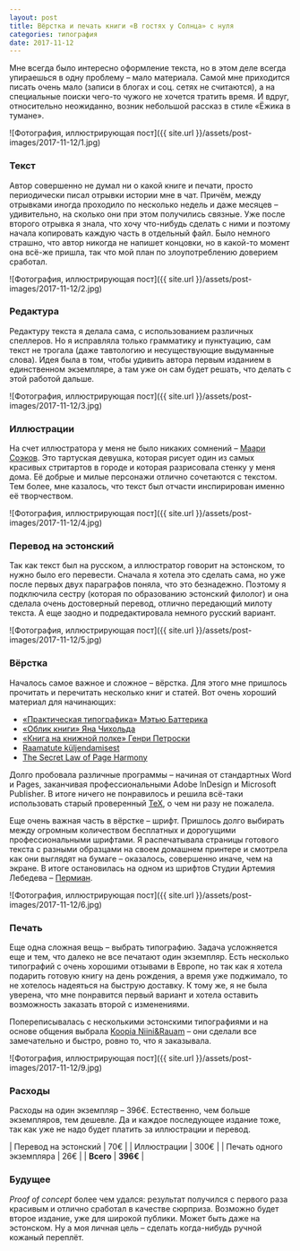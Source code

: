 ```yaml
---
layout: post
title: Вёрстка и печать книги «В гостях у Солнца» с нуля
categories: типография
date: 2017-11-12
---
```

Мне всегда было интересно оформление текста, но в этом деле всегда упираешься в одну проблему – мало материала. Самой мне приходится писать очень мало (записи в блогах и соц. сетях не считаются), а на специальные поиски чего-то чужого не хочется тратить время. И вдруг, относительно неожиданно, возник небольшой рассказ в стиле «Ёжика в тумане».

![Фотография, иллюстрирующая пост]({{ site.url }}/assets/post-images/2017-11-12/1.jpg)

### Текст

Автор совершенно не думал ни о какой книге и печати, просто периодически писал отрывки истории мне в чат. Причём, между отрывками иногда проходило по несколько недель и даже месяцев – удивительно, на сколько они при этом получились связные. Уже после второго отрывка я знала, что хочу что-нибудь сделать с ними и поэтому начала копировать каждую часть в отдельный файл. Было немного страшно, что автор никогда не напишет концовки, но в какой-то момент она всё-же пришла, так что мой план по злоупотреблению доверием сработал.

![Фотография, иллюстрирующая пост]({{ site.url }}/assets/post-images/2017-11-12/2.jpg)

### Редактура

Редактуру текста я делала сама, с использованием различных спеллеров. Но я исправляла только грамматику и пунктуацию, сам текст не трогала (даже тавтологию и несуществующие выдуманные слова). Идея была в том, чтобы удивить автора первым изданием в единственном экземпляре, а там уже он сам будет решать, что делать с этой работой дальше.

![Фотография, иллюстрирующая пост]({{ site.url }}/assets/post-images/2017-11-12/3.jpg)

### Иллюстрации

На счет иллюстратора у меня не было никаких сомнений – [Маари Соэков](http://maarisoekov.ee). Это тартуская девушка, которая рисует один из самых красивых стритартов в городе и которая разрисовала стенку у меня дома. Её добрые и милые персонажи отлично сочетаются с текстом. Тем более, мне казалось, что текст был отчасти инспирирован именно её творчеством.

![Фотография, иллюстрирующая пост]({{ site.url }}/assets/post-images/2017-11-12/4.jpg)

### Перевод на эстонский

Так как текст был на русском, а иллюстратор говорит на эстонском, то нужно было его перевести. Сначала я хотела это сделать сама, но уже после первых двух параграфов поняла, что это безнадежно. Поэтому я подключила сестру (которая по образованию эстонский филолог) и она сделала очень достоверный перевод, отлично передающий милоту текста. А еще заодно и подредактировала немного русский вариант.

![Фотография, иллюстрирующая пост]({{ site.url }}/assets/post-images/2017-11-12/5.jpg)

### Вёрстка

Началось самое важное и сложное – вёрстка. Для этого мне пришлось прочитать и перечитать несколько книг и статей. Вот очень хороший материал для начинающих:

* [«Практическая типографика» Мэтью Баттерика](https://practicaltypography.com/index.html#toc)
* [«Облик книги» Яна Чихольда](https://www.artlebedev.ru/izdal/oblik-knigi/)
* [«Книга на книжной полке» Генри Петроски](https://www.artlebedev.ru/izdal/kniga-na-knizhnoy-polke/)
* [Raamatute küljendamisest](https://docs.google.com/document/d/1GFis6Ir_I2dhRay3ChKrlYrv8kh4X7u6DYEWtaLvQmQ/edit)
* [The Secret Law of Page Harmony](http://retinart.net/graphic-design/secret-law-of-page-harmony/)

Долго пробовала различные программы – начиная от стандартных Word и Pages, заканчивая профессиональными Adobe InDesign и Microsoft Publisher. В итоге ничего не понравилось и решила всё-таки использовать старый проверенный [TeX](http://tug.org), о чем ни разу не пожалела.

Еще очень важная часть в вёрстке – шрифт. Пришлось долго выбирать между огромным количеством бесплатных и дорогущими профессиональными шрифтами. Я распечатывала страницы готового текста с разными образцами на своем домашнем принтере и смотрела как они выглядят на бумаге – оказалось, совершенно иначе, чем на экране. В итоге остановилась на одном из шрифтов Студии Артемия Лебедева – [Пермиан](https://www.artlebedev.ru/perm/permian/).

![Фотография, иллюстрирующая пост]({{ site.url }}/assets/post-images/2017-11-12/6.jpg)

### Печать

Еще одна сложная вещь – выбрать типографию. Задача усложняется еще и тем, что далеко не все печатают один экземпляр. Есть несколько типографий с очень хорошими отзывами в Европе, но так как я хотела подарить готовую книгу на день рождения, а время уже поджимало, то не хотелось надеяться на быструю доставку. К тому же, я не была уверена, что мне понравится первый вариант и хотела оставить возможность заказать второй с изменениями.

Попереписывалась с несколькими эстонскими типографиями и на основе общения выбрала [Koopia Niini&Rauam](https://www.koopia.ee) – они сделали все замечательно и быстро, ровно то, что я заказывала.

![Фотография, иллюстрирующая пост]({{ site.url }}/assets/post-images/2017-11-12/9.jpg)

### Расходы

Расходы на один экземпляр – 396€. Естественно, чем больше экземпляров, тем дешевле. Да и каждое последующее издание тоже, так как уже не надо будет платить за иллюстрации и перевод.

| Перевод на эстонский     | 70€      |
| Иллюстрации              | 300€     |
| Печать одного экземпляра | 26€      |
| **Всего**                | **396€** |

### Будущее

*Proof of concept* более чем удался: результат получился с первого раза красивым и отлично сработал в качестве сюрприза. Возможно будет второе издание, уже для широкой публики. Может быть даже на эстонском. Ну а моя личная цель – сделать когда-нибудь ручной кожаный переплёт.
